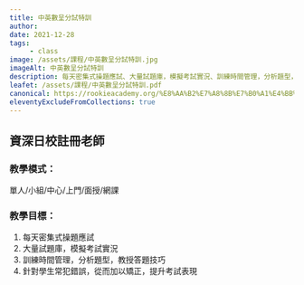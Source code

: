 ```yaml
---
title: 中英數呈分試特訓
author:
date: 2021-12-28
tags: 
     - class
image: /assets/課程/中英數呈分試特訓.jpg
imageAlt: 中英數呈分試特訓
description: 每天密集式操題應試、大量試題庫，模擬考試實況、訓練時間管理，分析題型，教授答題技巧、針對學生常犯錯誤，從而加以矯正，提升考試表現
leafet: /assets/課程/中英數呈分試特訓.pdf
canonical: https://rookieacademy.org/%E8%AA%B2%E7%A8%8B%E7%B0%A1%E4%BB%8B/%E5%91%88%E5%88%86%E8%A9%A6%E7%89%B9%E8%A8%93/
eleventyExcludeFromCollections: true
---
```


## 資深日校註冊老師

### 教學模式：

單人/小組/中心/上門/面授/網課

### 教學目標：

1. 每天密集式操題應試
2. 大量試題庫，模擬考試實況
3. 訓練時間管理，分析題型，教授答題技巧
4. 針對學生常犯錯誤，從而加以矯正，提升考試表現
<br><br>
